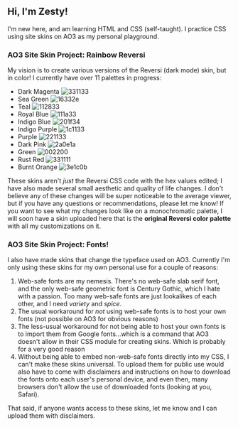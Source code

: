 ## Hi, I'm Zesty!
I'm new here, and am learning HTML and CSS (self-taught). I practice CSS using site skins on AO3 as my personal playground.
### AO3 Site Skin Project: Rainbow Reversi
My vision is to create various versions of the Reversi (dark mode) skin, but in color! I currently have over 11 palettes in progress:
- Dark Magenta ![331133](https://readme-swatches.vercel.app/331133?style=round) 
- Sea Green ![16332e](https://readme-swatches.vercel.app/16332e?style=round)
- Teal ![112833](https://readme-swatches.vercel.app/112833?style=round)
- Royal Blue ![111a33](https://readme-swatches.vercel.app/111a33?style=round)
- Indigo Blue ![201f34](https://readme-swatches.vercel.app/201f34?style=round)
- Indigo Purple ![1c1133](https://readme-swatches.vercel.app/1c1133?style=round)
- Purple ![221133](https://readme-swatches.vercel.app/221133?style=round)
- Dark Pink ![2a0e1a](https://readme-swatches.vercel.app/2a0e1a?style=round)
- Green ![002200](https://readme-swatches.vercel.app/002200?style=round)
- Rust Red ![331111](https://readme-swatches.vercel.app/331111?style=round)
- Burnt Orange ![3e1c0b](https://readme-swatches.vercel.app/3e1c0b?style=round)

These skins aren't *just* the Reversi CSS code with the hex values edited; I have also made several small aesthetic and quality of life changes. I don't believe any of these changes will be super noticeable to the average viewer, but if you have any questions or recommendations, please let me know! If you want to see what my changes look like on a monochromatic palette, I will soon have a skin uploaded here that is the **original Reversi color palette** with all my customizations on it.

### AO3 Site Skin Project: Fonts!
I also have made skins that change the typeface used on AO3. Currently I'm only using these skins for my own personal use for a couple of reasons:
1. Web-safe fonts are my nemesis. There's no web-safe slab serif font, and the only web-safe geometric font is Century Gothic, which I hate with a passion. Too many web-safe fonts are just lookalikes of each other, and I need *variety* and *spice*.
2. The usual workaround for *not* using web-safe fonts is to host your own fonts (not possible on AO3 for obvious reasons)
3. The less-usual workaround for not being able to host your own fonts is to import them from Google fonts...which is a command that AO3 doesn't allow in their CSS module for creating skins. Which is probably for a very good reason
4. Without being able to embed non-web-safe fonts directly into my CSS, I can't make these skins universal. To upload them for public use would also have to come with disclaimers and instructions on how to download the fonts onto each user's personal device, and even then, many browsers don't allow the use of downloaded fonts (looking at you, Safari).

That said, if anyone wants access to these skins, let me know and I can upload them with disclaimers.

<!--
Leaving this link for my own reference: https://github.com/luciancooper/readme-swatches?tab=readme-ov-file
**izestforrest/izestforrest** is a ✨ _special_ ✨ repository because its `README.md` (this file) appears on your GitHub profile.

Here are some ideas to get you started:

- 🔭 I’m currently working on ...
- 🌱 I’m currently learning ...
- 👯 I’m looking to collaborate on ...
- 🤔 I’m looking for help with ...
- 💬 Ask me about ...
- 📫 How to reach me: ...
- 😄 Pronouns: ...
- ⚡ Fun fact: ...
-->

